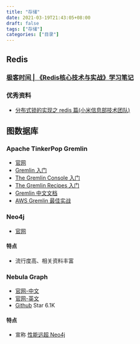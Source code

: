 ```yaml
---
title: "存储"
date: 2021-03-19T21:43:05+08:00
draft: false
tags: ["存储"]
categories: ["目录"]
---
```


## Redis

### [极客时间 | 《Redis核心技术与实战》学习笔记](/post/storage/redis/geekbang/dir)

### 优秀资料

- [分布式锁的实现之 redis 篇(小米信息部技术团队)](https://xiaomi-info.github.io/2019/12/17/redis-distributed-lock/)

## 图数据库

### Apache TinkerPop Gremlin

- [官网](https://tinkerpop.apache.org/gremlin.html)
- [Gremlin 入门](../graph/gremlin/getting_started)
- [The Gremlin Console 入门](../graph/gremlin/the-gremlin-console)
- [The Gremlin Recipes 入门](../graph/gremlin/recipes)
- [Gremlin 中文文档](http://tinkerpop-gremlin.cn/)
- [AWS Gremlin 最佳实战](https://docs.amazonaws.cn/neptune/latest/userguide/best-practices-gremlin.html)

### Neo4j

- [官网](https://neo4j.com/)

#### 特点

- 流行度高、相关资料丰富

### Nebula Graph

- [官网-中文](https://nebula-graph.com.cn/)
- [官网-英文](https://nebula-graph.io/)
- [Github](https://github.com/vesoft-inc/nebula) Star 6.1K

#### 特点

- 宣称 [性能远超 Neo4j](https://www.oschina.net/question/4487475_2320452)